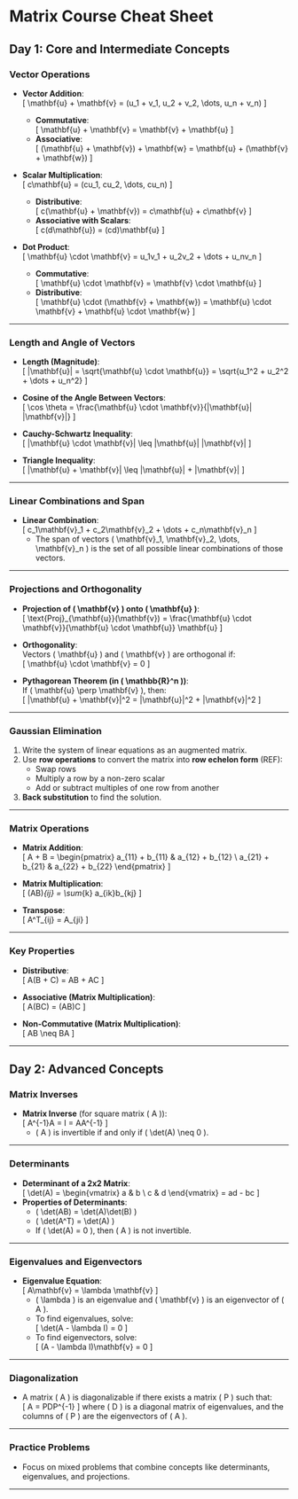 # Matrix Course Cheat Sheet

## Day 1: Core and Intermediate Concepts

### Vector Operations
- **Vector Addition**:  
  \[
  \mathbf{u} + \mathbf{v} = (u_1 + v_1, u_2 + v_2, \dots, u_n + v_n)
  \]
  - **Commutative**:  
    \[
    \mathbf{u} + \mathbf{v} = \mathbf{v} + \mathbf{u}
    \]
  - **Associative**:  
    \[
    (\mathbf{u} + \mathbf{v}) + \mathbf{w} = \mathbf{u} + (\mathbf{v} + \mathbf{w})
    \]

- **Scalar Multiplication**:  
  \[
  c\mathbf{u} = (cu_1, cu_2, \dots, cu_n)
  \]
  - **Distributive**:  
    \[
    c(\mathbf{u} + \mathbf{v}) = c\mathbf{u} + c\mathbf{v}
    \]
  - **Associative with Scalars**:  
    \[
    c(d\mathbf{u}) = (cd)\mathbf{u}
    \]

- **Dot Product**:  
  \[
  \mathbf{u} \cdot \mathbf{v} = u_1v_1 + u_2v_2 + \dots + u_nv_n
  \]
  - **Commutative**:  
    \[
    \mathbf{u} \cdot \mathbf{v} = \mathbf{v} \cdot \mathbf{u}
    \]
  - **Distributive**:  
    \[
    \mathbf{u} \cdot (\mathbf{v} + \mathbf{w}) = \mathbf{u} \cdot \mathbf{v} + \mathbf{u} \cdot \mathbf{w}
    \]

---

### Length and Angle of Vectors
- **Length (Magnitude)**:  
  \[
  |\mathbf{u}| = \sqrt{\mathbf{u} \cdot \mathbf{u}} = \sqrt{u_1^2 + u_2^2 + \dots + u_n^2}
  \]

- **Cosine of the Angle Between Vectors**:  
  \[
  \cos \theta = \frac{\mathbf{u} \cdot \mathbf{v}}{|\mathbf{u}| |\mathbf{v}|}
  \]

- **Cauchy-Schwartz Inequality**:  
  \[
  |\mathbf{u} \cdot \mathbf{v}| \leq |\mathbf{u}| |\mathbf{v}|
  \]

- **Triangle Inequality**:  
  \[
  |\mathbf{u} + \mathbf{v}| \leq |\mathbf{u}| + |\mathbf{v}|
  \]

---

### Linear Combinations and Span
- **Linear Combination**:  
  \[
  c_1\mathbf{v}_1 + c_2\mathbf{v}_2 + \dots + c_n\mathbf{v}_n
  \]
  - The span of vectors \( \mathbf{v}_1, \mathbf{v}_2, \dots, \mathbf{v}_n \) is the set of all possible linear combinations of those vectors.

---

### Projections and Orthogonality
- **Projection of \( \mathbf{v} \) onto \( \mathbf{u} \)**:  
  \[
  \text{Proj}_{\mathbf{u}}(\mathbf{v}) = \frac{\mathbf{u} \cdot \mathbf{v}}{\mathbf{u} \cdot \mathbf{u}} \mathbf{u}
  \]

- **Orthogonality**:  
  Vectors \( \mathbf{u} \) and \( \mathbf{v} \) are orthogonal if:  
  \[
  \mathbf{u} \cdot \mathbf{v} = 0
  \]

- **Pythagorean Theorem (in \( \mathbb{R}^n \))**:  
  If \( \mathbf{u} \perp \mathbf{v} \), then:  
  \[
  |\mathbf{u} + \mathbf{v}|^2 = |\mathbf{u}|^2 + |\mathbf{v}|^2
  \]

---

### Gaussian Elimination
1. Write the system of linear equations as an augmented matrix.
2. Use **row operations** to convert the matrix into **row echelon form** (REF):
   - Swap rows
   - Multiply a row by a non-zero scalar
   - Add or subtract multiples of one row from another
3. **Back substitution** to find the solution.

---

### Matrix Operations
- **Matrix Addition**:  
  \[
  A + B = \begin{pmatrix} a_{11} + b_{11} & a_{12} + b_{12} \\ a_{21} + b_{21} & a_{22} + b_{22} \end{pmatrix}
  \]

- **Matrix Multiplication**:  
  \[
  (AB)_{ij} = \sum_{k} a_{ik}b_{kj}
  \]

- **Transpose**:  
  \[
  A^T_{ij} = A_{ji}
  \]

---

### Key Properties
- **Distributive**:  
  \[
  A(B + C) = AB + AC
  \]
  
- **Associative (Matrix Multiplication)**:  
  \[
  A(BC) = (AB)C
  \]
  
- **Non-Commutative (Matrix Multiplication)**:  
  \[
  AB \neq BA
  \]

---

## Day 2: Advanced Concepts

### Matrix Inverses
- **Matrix Inverse** (for square matrix \( A \)):  
  \[
  A^{-1}A = I = AA^{-1}
  \]
  - \( A \) is invertible if and only if \( \det(A) \neq 0 \).

---

### Determinants
- **Determinant of a 2x2 Matrix**:  
  \[
  \det(A) = \begin{vmatrix} a & b \\ c & d \end{vmatrix} = ad - bc
  \]
- **Properties of Determinants**:
  - \( \det(AB) = \det(A)\det(B) \)
  - \( \det(A^T) = \det(A) \)
  - If \( \det(A) = 0 \), then \( A \) is not invertible.

---

### Eigenvalues and Eigenvectors
- **Eigenvalue Equation**:  
  \[
  A\mathbf{v} = \lambda \mathbf{v}
  \]
  - \( \lambda \) is an eigenvalue and \( \mathbf{v} \) is an eigenvector of \( A \).
  - To find eigenvalues, solve:  
    \[
    \det(A - \lambda I) = 0
    \]
  - To find eigenvectors, solve:  
    \[
    (A - \lambda I)\mathbf{v} = 0
    \]

---

### Diagonalization
- A matrix \( A \) is diagonalizable if there exists a matrix \( P \) such that:  
  \[
  A = PDP^{-1}
  \]
  where \( D \) is a diagonal matrix of eigenvalues, and the columns of \( P \) are the eigenvectors of \( A \).

---

### Practice Problems
- Focus on mixed problems that combine concepts like determinants, eigenvalues, and projections.

---

